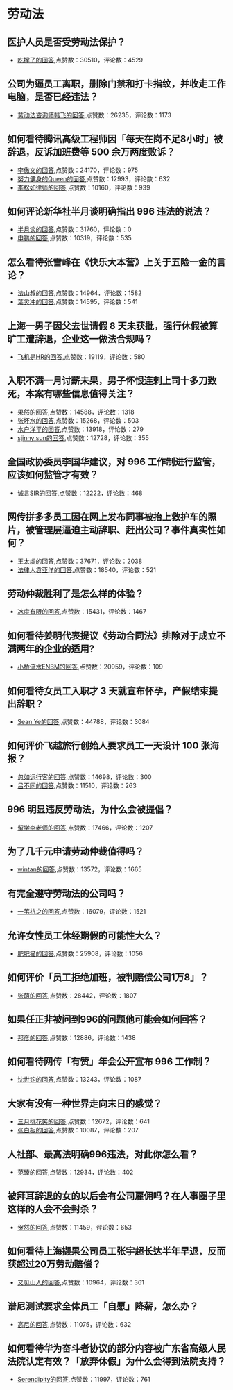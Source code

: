 #  劳动法 
## 医护人员是否受劳动法保护？
- [吃撑了的回答](https://www.zhihu.com/question/320047282/answer/654601440),点赞数：30510，评论数：4529
## 公司为逼员工离职，删除门禁和打卡指纹，并收走工作电脑，是否已经违法？
- [劳动法咨询师韩飞的回答](https://www.zhihu.com/question/458446577/answer/1894166074),点赞数：26235，评论数：1173
## 如何看待腾讯高级工程师因「每天在岗不足8小时」被辞退，反诉加班费等 500 余万两度败诉？
- [李傲文的回答](https://www.zhihu.com/question/407009249/answer/1340101856),点赞数：24170，评论数：975
- [努力健身的Queen的回答](https://www.zhihu.com/question/407009249/answer/1339675847),点赞数：12993，评论数：632
- [李松如律师的回答](https://www.zhihu.com/question/407009249/answer/1339827811),点赞数：10160，评论数：939
## 如何评论新华社半月谈明确指出 996 违法的说法？
- [半月谈的回答](https://www.zhihu.com/question/320288592/answer/652767505),点赞数：31760，评论数：0
- [申鹏的回答](https://www.zhihu.com/question/320288592/answer/652720199),点赞数：10319，评论数：535
## 怎么看待张雪峰在《快乐大本营》上关于五险一金的言论？
- [法山叔的回答](https://www.zhihu.com/question/68336858/answer/263753660),点赞数：14964，评论数：1582
- [葉灵冲的回答](https://www.zhihu.com/question/68336858/answer/264074647),点赞数：14595，评论数：541
## 上海一男子因父去世请假 8 天未获批，强行休假被算旷工遭辞退，企业这一做法合规吗？
- [飞机是HR的回答](https://www.zhihu.com/question/440932864/answer/1695369515),点赞数：19119，评论数：580
## 入职不满一月讨薪未果，男子怀恨连刺上司十多刀致死，本案有哪些信息值得关注？
- [果然的回答](https://www.zhihu.com/question/491485634/answer/-2118774067),点赞数：14588，评论数：1318
- [张坏水的回答](https://www.zhihu.com/question/491485634/answer/-1892969567),点赞数：15268，评论数：503
- [水户洋平的回答](https://www.zhihu.com/question/491485634/answer/-2110522642),点赞数：13918，评论数：279
- [sjinny sun的回答](https://www.zhihu.com/question/491485634/answer/-2110737280),点赞数：12728，评论数：355
## 全国政协委员李国华建议，对 996 工作制进行监管，应该如何监管才有效？
- [诚言SIR的回答](https://www.zhihu.com/question/448500726/answer/1772986763),点赞数：12222，评论数：468
## 网传拼多多员工因在网上发布同事被抬上救护车的照片，被管理层逼迫主动辞职、赶出公司？事件真实性如何？
- [王太虚的回答](https://www.zhihu.com/question/438581129/answer/1670519587),点赞数：37671，评论数：2038
- [法律人袁亚洋的回答](https://www.zhihu.com/question/438581129/answer/1669122217),点赞数：18540，评论数：521
## 劳动仲裁胜利了是怎么样的体验？
- [冰度有限的回答](https://www.zhihu.com/question/307787030/answer/771667052),点赞数：15431，评论数：1467
## 如何看待姜明代表提议《劳动合同法》排除对于成立不满两年的企业的适用?
- [小桥流水ENBM的回答](https://www.zhihu.com/question/396072587/answer/1235689881),点赞数：20959，评论数：109
## 如何看待女员工入职才 3 天就宣布怀孕，产假结束提出辞职？
- [Sean Ye的回答](https://www.zhihu.com/question/65125008/answer/228781122),点赞数：44788，评论数：3084
## 如何评价飞越旅行创始人要求员工一天设计 100 张海报？
- [忽如远行客的回答](https://www.zhihu.com/question/364969460/answer/965047780),点赞数：14698，评论数：300
- [吕不同的回答](https://www.zhihu.com/question/364969460/answer/965036741),点赞数：11510，评论数：263
## 996 明显违反劳动法，为什么会被提倡？
- [留学李老师的回答](https://www.zhihu.com/question/320301795/answer/1401272507),点赞数：17466，评论数：1207
## 为了几千元申请劳动仲裁值得吗？
- [wintan的回答](https://www.zhihu.com/question/291976081/answer/1802398595),点赞数：13572，评论数：1665
## 有完全遵守劳动法的公司吗？
- [一苇杭之的回答](https://www.zhihu.com/question/444864540/answer/1781047918),点赞数：16079，评论数：1521
## 允许女性员工休经期假的可能性大么？
- [肥肥猫的回答](https://www.zhihu.com/question/34802603/answer/59878930),点赞数：25908，评论数：1056
## 如何评价「员工拒绝加班，被判赔偿公司1万8」？
- [张萌的回答](https://www.zhihu.com/question/391712771/answer/1191341369),点赞数：28442，评论数：1807
## 如果任正非被问到996的问题他可能会如何回答？
- [邦彦的回答](https://www.zhihu.com/question/320724355/answer/1216724268),点赞数：12886，评论数：1438
## 如何看待网传「有赞」年会公开宣布 996 工作制？
- [沈世钧的回答](https://www.zhihu.com/question/309428750/answer/581050437),点赞数：13243，评论数：1087
## 大家有没有一种世界走向末日的感觉？
- [三月桃花笑的回答](https://www.zhihu.com/question/455387812/answer/-1947907698),点赞数：12672，评论数：641
- [张白板的回答](https://www.zhihu.com/question/455387812/answer/1870375651),点赞数：10087，评论数：207
## 人社部、最高法明确996违法，对此你怎么看？
- [范臻的回答](https://www.zhihu.com/question/482838166/answer/-1900985067),点赞数：12934，评论数：402
## 被拜耳辞退的女的以后会有公司雇佣吗？在人事圈子里这样的人会不会封杀？
- [贺然的回答](https://www.zhihu.com/question/380285464/answer/1088017836),点赞数：11459，评论数：653
## 如何看待上海撷果公司员工张宇超长达半年早退，反而获超过20万劳动赔偿？
- [又见山人的回答](https://www.zhihu.com/question/435565456/answer/1645618590),点赞数：10964，评论数：361
## 谱尼测试要求全体员工「自愿」降薪，怎么办？
- [高尼的回答](https://www.zhihu.com/question/370615436/answer/1029089473),点赞数：11075，评论数：632
## 如何看待华为奋斗者协议的部分内容被广东省高级人民法院认定有效？「放弃休假」为什么会得到法院支持？
- [Serendipity的回答](https://www.zhihu.com/question/426652753/answer/1536670041),点赞数：11997，评论数：761
